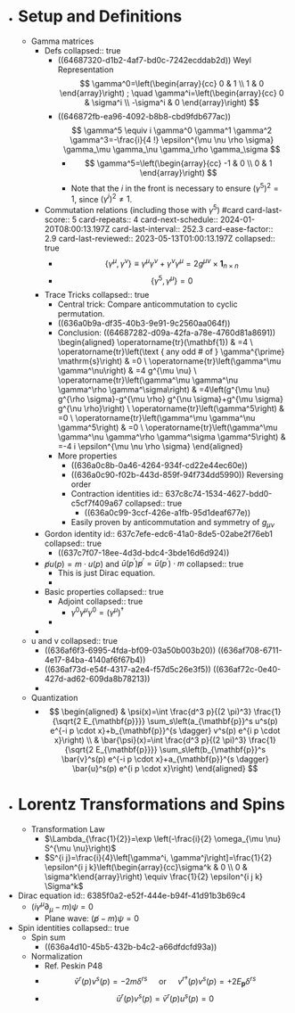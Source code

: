 - # Setup and Definitions
	- Gamma matrices
		- Defs
		  collapsed:: true
			- ((64687320-d1b2-4af7-bd0c-7242ecddab2d)) Weyl Representation
			  $$
			  \gamma^0=\left(\begin{array}{cc}
			  0 & 1 \\
			  1 & 0
			  \end{array}\right) ; \quad \gamma^i=\left(\begin{array}{cc}
			  0 & \sigma^i \\
			  -\sigma^i & 0
			  \end{array}\right)
			  $$
			- ((646872fb-ea96-4092-b8b8-cbd9fdb677ac))
			  $$
			  \gamma^5 \equiv i \gamma^0 \gamma^1 \gamma^2 \gamma^3=-\frac{i}{4 !} \epsilon^{\mu \nu \rho \sigma} \gamma_\mu \gamma_\nu \gamma_\rho \gamma_\sigma
			  $$
				- $$
				  \gamma^5=\left(\begin{array}{cc}
				  -1 & 0 \\
				  0 & 1
				  \end{array}\right)
				  $$
				- Note that the $i$ in the front is necessary to ensure $(\gamma^5)^2=1$, since $(\gamma^i)^2 \neq 1$.
		- Commutation relations (including those with $\gamma^5$)  #card
		  card-last-score:: 5
		  card-repeats:: 4
		  card-next-schedule:: 2024-01-20T08:00:13.197Z
		  card-last-interval:: 252.3
		  card-ease-factor:: 2.9
		  card-last-reviewed:: 2023-05-13T01:00:13.197Z
		  collapsed:: true
			- $$\begin{equation}
			  \left\{\gamma^\mu, \gamma^\nu\right\} \equiv \gamma^\mu \gamma^\nu+\gamma^\nu \gamma^\mu=2 g^{\mu \nu} \times \mathbf{1}_{n \times n}
			  \end{equation}$$
			- $$
			  \left\{\gamma^5, \gamma^\mu\right\}=0
			  $$
		- Trace Tricks
		  collapsed:: true
			- Central trick: Compare anticommutation to cyclic permutation.
			- ((636a0b9a-df35-40b3-9e91-9c2560aa064f))
			- Conclusion: ((64687282-d09a-42fa-a78e-4760d81a8691))
			  \begin{aligned}
			  \operatorname{tr}(\mathbf{1}) & =4 \\
			  \operatorname{tr}\left(\text { any odd \# of } \gamma^{\prime} \mathrm{s}\right) & =0 \\
			  \operatorname{tr}\left(\gamma^\mu \gamma^\nu\right) & =4 g^{\mu \nu} \\
			  \operatorname{tr}\left(\gamma^\mu \gamma^\nu \gamma^\rho \gamma^\sigma\right) & =4\left(g^{\mu \nu} g^{\rho \sigma}-g^{\mu \rho} g^{\nu \sigma}+g^{\mu \sigma} g^{\nu \rho}\right) \\
			  \operatorname{tr}\left(\gamma^5\right) & =0 \\
			  \operatorname{tr}\left(\gamma^\mu \gamma^\nu \gamma^5\right) & =0 \\
			  \operatorname{tr}\left(\gamma^\mu \gamma^\nu \gamma^\rho \gamma^\sigma \gamma^5\right) & =-4 i \epsilon^{\mu \nu \rho \sigma}
			  \end{aligned}
			- More properties
				- ((636a0c8b-0a46-4264-934f-cd22e44ec60e))
				- ((636a0c90-f02b-443d-859f-94f734dd5990))
				  Reversing order
				- Contraction identities
				  id:: 637c8c74-1534-4627-bdd0-c5cf7f409a67
				  collapsed:: true
					- ((636a0c99-3ccf-426e-a1fb-95d1deaf677e))
				- Easily proven by anticommutation and symmetry of $g_{\mu\nu}$
		- Gordon identity
		  id:: 637c7efe-edc6-41a0-8de5-02abe2f76eb1
		  collapsed:: true
			- ((637c7f07-18ee-4d3d-bdc4-3bde16d6d924))
		- $\not p u(p)=m \cdot u(p)$ and $\bar{u}\left(p^{\prime}\right) \not p^{\prime}=\bar{u}\left(p^{\prime}\right) \cdot m$
		  collapsed:: true
			- This is just Dirac equation.
			-
		- Basic properties
		  collapsed:: true
			- Adjoint
			  collapsed:: true
				- $\gamma^0 \gamma^\mu \gamma^0=\left(\gamma^\mu\right)^{\dagger}$
			-
		-
	- u and v
	  collapsed:: true
		- ((636af6f3-6995-4fda-bf09-03a50b003b20))
		  ((636af708-6711-4e17-84ba-4140af6f67b4))
		- ((636af73d-e54f-4317-a2e4-f57d5c26e3f5))
		  ((636af72c-0e40-427d-ad62-609da8b78213))
		-
	- Quantization
		- $$
		  \begin{aligned}
		  & \psi(x)=\int \frac{d^3 p}{(2 \pi)^3} \frac{1}{\sqrt{2 E_{\mathbf{p}}}} \sum_s\left(a_{\mathbf{p}}^s u^s(p) e^{-i p \cdot x}+b_{\mathbf{p}}^{s \dagger} v^s(p) e^{i p \cdot x}\right) \\
		  & \bar{\psi}(x)=\int \frac{d^3 p}{(2 \pi)^3} \frac{1}{\sqrt{2 E_{\mathbf{p}}}} \sum_s\left(b_{\mathbf{p}}^s \bar{v}^s(p) e^{-i p \cdot x}+a_{\mathbf{p}}^{s \dagger} \bar{u}^s(p) e^{i p \cdot x}\right)
		  \end{aligned}
		  $$
- # Lorentz Transformations and Spins
	- Transformation Law
		- $\Lambda_{\frac{1}{2}}=\exp \left(-\frac{i}{2} \omega_{\mu \nu} S^{\mu \nu}\right)$
		- $S^{i j}=\frac{i}{4}\left[\gamma^i, \gamma^j\right]=\frac{1}{2} \epsilon^{i j k}\left(\begin{array}{cc}\sigma^k & 0 \\ 0 & \sigma^k\end{array}\right) \equiv \frac{1}{2} \epsilon^{i j k} \Sigma^k$
- Dirac equation
  id:: 6385f0a2-e52f-444e-b94f-41d91b3b69c4
	- $(i\gamma^\mu\partial_\mu -m) \psi=0$
		- Plane wave: $(\not p-m)\psi=0$
- Spin identities
  collapsed:: true
	- Spin sum
		- ((636a4d10-45b5-432b-b4c2-a66dfdcfd93a))
	- Normalization
		- Ref. Peskin P48
		- $$
		  \bar{v}^r(p) v^s(p)=-2 m \delta^{r s} \quad \text { or } \quad v^{r \dagger}(p) v^s(p)=+2 E_{\mathbf{p}} \delta^{r s}
		  $$
		- $$
		  \bar{u}^r(p) v^s(p)=\bar{v}^r(p) u^s(p)=0
		  $$